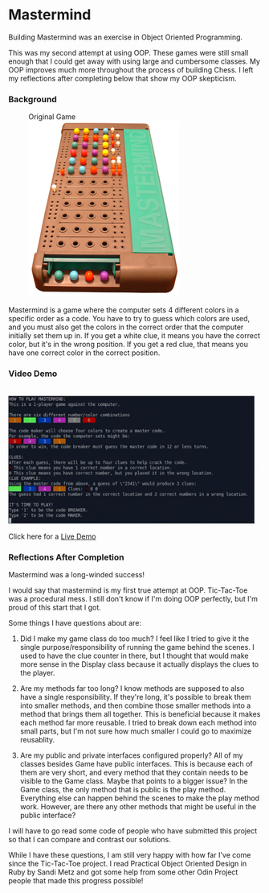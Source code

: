 
# Mastermind

Building Mastermind was an exercise in Object Oriented Programming.

This was my second attempt at using OOP. These games were still small enough that I could get away with using large and cumbersome classes. My OOP improves much more throughout the process of building Chess. I left my reflections after completing below that show my OOP skepticism.

### Background

<p float = 'left' >
  <figure>
    <figcaption>Original Game</figcaption>
    <img src="mastermind_real.jpg" alt="real mastermind game" width="300" height="350">
  </figure>
</p>

Mastermind is a game where the computer sets 4 different colors in a specific order as a code. You have to try to guess which colors are used, and you must also get the colors in the correct order that the computer initially set them up in. If you get a white clue, it means you have the correct color, but it's in the wrong position. If you get a red clue, that means you have one correct color in the correct position.

### Video Demo

![Mastermind Video Demo](mastermind.gif)

Click here for a [Live Demo](https://replit.com/@brenttbarness/Mastermind-Ruby-CLI-Game?v=1)

### Reflections After Completion


Mastermind was a long-winded success!

I would say that mastermind is my first true attempt at OOP. Tic-Tac-Toe was a procedural mess. I still don't know if I'm doing OOP perfectly, but I'm proud of this start that I got.

Some things I have questions about are:

1. Did I make my game class do too much? I feel like I tried to give it the single purpose/responsibility of running the game behind the scenes. I used to have the clue counter in there, but I thought that would make more sense in the Display class because it actually displays the clues to the player.

2. Are my methods far too long? I know methods are supposed to also have a single responsibility. If they're long, it's possible to break them into smaller methods, and then combine those smaller methods into a method that brings them all together. This is beneficial because it makes each method far more reusable. I tried to break down each method into small parts, but I'm not sure how much smaller I could go to maximize reusablity.

3. Are my public and private interfaces configured properly? All of my classes besides Game have public interfaces. This is because each of them are very short, and every method that they contain needs to be visible to the Game class. Maybe that points to a bigger issue? In the Game class, the only method that is public is the play method. Everything else can happen behind the scenes to make the play method work. However, are there any other methods that might be useful in the public interface?

I will have to go read some code of people who have submitted this project so that I can compare and contrast our solutions.

While I have these questions, I am still very happy with how far I've come since the Tic-Tac-Toe project. I read Practical Object Oriented Design in Ruby by Sandi Metz and got some help from some other Odin Project people that made this progress possible!